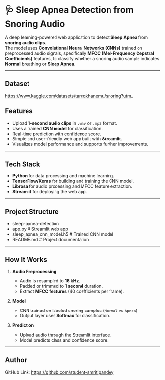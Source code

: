 # 🩺 Sleep Apnea Detection from Snoring Audio

A deep learning-powered web application to detect **Sleep Apnea** from **snoring audio clips**.  
The model uses **Convolutional Neural Networks (CNNs)** trained on preprocessed audio signals, specifically **MFCC (Mel-Frequency Cepstral Coefficients)** features, to classify whether a snoring audio sample indicates **Normal** breathing or **Sleep Apnea**.

---
## Dataset 
https://www.kaggle.com/datasets/tareqkhanemu/snoring?utm_

## Features
-  Upload **1-second audio clips** in `.wav` or `.mp3` format.
-  Uses a trained **CNN model** for classification.
- Real-time prediction with confidence score.
-  Simple and user-friendly web app built with **Streamlit**.
-  Visualizes model performance and supports further improvements.

---

##  Tech Stack
- **Python** for data processing and machine learning.
- **TensorFlow/Keras** for building and training the CNN model.
- **Librosa** for audio processing and MFCC feature extraction.
- **Streamlit** for deploying the web app.

---

##  Project Structure
- sleep-apnea-detection
- app.py # Streamlit web app
- sleep_apnea_cnn_model.h5 # Trained CNN model
- README.md # Project documentation


---

##  How It Works
1. **Audio Preprocessing**
   - Audio is resampled to **16 kHz**.
   - Padded or trimmed to **1 second** duration.
   - Extract **MFCC features** (40 coefficients per frame).
   
2. **Model**
   - CNN trained on labeled snoring samples (`Normal` vs `Apnea`).
   - Output layer uses **Softmax** for classification.

3. **Prediction**
   - Upload audio through the Streamlit interface.
   - Model predicts class and confidence score.

---
## Author
GitHub Link: https://github.com/student-smritipandey
